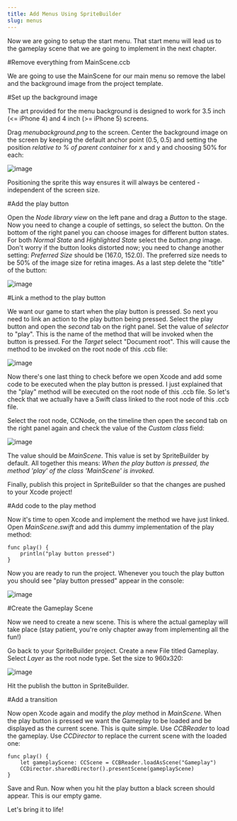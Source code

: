 ```yaml
---
title: Add Menus Using SpriteBuilder
slug: menus
---
```


Now we are going to setup the start menu. That start menu will lead us
to the gameplay scene that we are going to implement in the next
chapter.

#Remove everything from MainScene.ccb

We are going to use the MainScene for our main menu so remove the label
and the background image from the project template.

#Set up the background image

The art provided for the menu background is designed to work for 3.5
inch (\<= iPhone 4) and 4 inch (\>= iPhone 5) screens.

Drag *menubackground.png* to the screen. Center the background image on
the screen by keeping the default anchor point (0.5, 0.5) and setting
the position *relative to % of parent container* for x and y and
choosing 50% for each:

![image](https://s3.amazonaws.com/mgwu-misc/Spritebuilder+Tutorial/Spritebuilder_Center_Image.png)

Positioning the sprite this way ensures it will always be centered -
independent of the screen size.

#Add the play button

Open the *Node library view* on the left pane and drag a *Button* to the
stage. Now you need to change a couple of settings, so select the
button. On the bottom of the right panel you can choose images for
different button states. For both *Normal State* and *Highlighted State*
select the *button.png* image. Don't worry if the button looks distorted
now; you need to change another setting: *Preferred Size* should be
(167.0, 152.0). The preferred size needs to be 50% of the image size for
retina images. As a last step delete the "title" of the button:

![image](https://s3.amazonaws.com/mgwu-misc/Spritebuilder+Tutorial/Spritebuilder_setupButton.png)

#Link a method to the play button

We want our game to start when the play button is pressed. So next you
need to link an action to the play button being pressed. Select the play
button and open the *second* tab on the right panel. Set the value of
*selector* to "play". This is the name of the method that will be
invoked when the button is pressed. For the *Target* select "Document
root". This will cause the method to be invoked on the root node of this
.ccb file:

![image](https://s3.amazonaws.com/mgwu-misc/Spritebuilder+Tutorial/Spritebuilder_CodeConnection_Menu.png)

Now there's one last thing to check before we open Xcode and add some
code to be executed when the play button is pressed. I just explained
that the "play" method will be executed on the root node of this .ccb
file. So let's check that we actually have a Swift class linked
to the root node of this .ccb file.

Select the root node, CCNode, on the timeline then open the second tab
on the right panel again and check the value of the *Custom class*
field:

![image](https://s3.amazonaws.com/mgwu-misc/Spritebuilder+Tutorial/Spritebuilder_Custom_Class_2.png)

The value should be *MainScene*. This value is set by SpriteBuilder by
default. All together this means: *When the play button is pressed, the
method 'play' of the class 'MainScene' is invoked.*

Finally, publish this project in SpriteBuilder so that the changes are
pushed to your Xcode project!

#Add code to the play method

Now it's time to open Xcode and implement the method we have just
linked. Open *MainScene.swift* and add this dummy implementation of the play
method:

    func play() {
    	println("play button pressed")
    }

Now you are ready to run the project. Whenever you touch the play button
you should see "play button pressed" appear in the console:

![image](https://s3.amazonaws.com/mgwu-misc/Spritebuilder+Tutorial/PlayButton.gif)

#Create the Gameplay Scene

Now we need to create a new scene. This is where the actual gameplay
will take place (stay patient, you're only chapter away from
implementing all the fun!)

Go back to your SpriteBuilder project. Create a new File titled
Gameplay. Select *Layer* as the root node type. Set the size to 960x320:

![image](https://s3.amazonaws.com/mgwu-misc/Spritebuilder+Tutorial/Spritebuilder_Gameplay_Scene.png)

Hit the publish the button in SpriteBuilder.

#Add a transition

Now open Xcode again and modify the *play* method in *MainScene*. When
the play button is pressed we want the Gameplay to be loaded and be
displayed as the current scene. This is quite simple. Use *CCBReader* to
load the gameplay. Use *CCDirector* to replace the current scene with
the loaded one:

	func play() {
		let gameplayScene: CCScene = CCBReader.loadAsScene("Gameplay")
		CCDirector.sharedDirector().presentScene(gameplayScene)
	}

Save and Run. Now when you hit the play button a black screen should
appear. This is our empty game.

Let's bring it to life!

